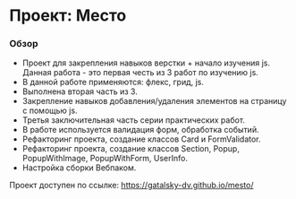 # Проект: Место

### Обзор

* Проект для закрепления навыков верстки + начало изучения js. Данная работа - это первая честь из 3 работ по изучению js.
* В данной работе применяются: флекс, грид, js.
* Выполнена вторая часть из 3. 
* Закрепление навыков добавления/удаления элементов на страницу с помощью js.
* Третья заключительная часть серии практических работ.
* В работе используется валидация форм, обработка событий.
* Рефакторинг проекта, создание классов Card и FormValidator.
* Рефакторинг проекта, создание классов Section, Popup, PopupWithImage, PopupWithForm, UserInfo.
* Настройка сборки Вебпаком.

Проект доступен по ссылке:
https://gatalsky-dv.github.io/mesto/
